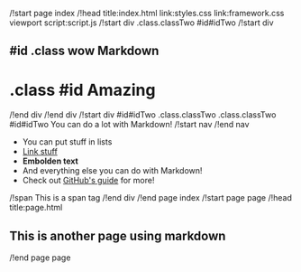 /!start page index
/!head title:index.html link:styles.css link:framework.css viewport script:script.js
/!start div .class.classTwo #id#idTwo
/!start div
## #id .class wow Markdown
# .class #id Amazing
/!end div
/!end div
/!start div #id#idTwo .class.classTwo
.class.classTwo #id#idTwo You can do a lot with Markdown!
/!start nav
/!end nav

- You can put stuff in lists
- [Link stuff](https://google.com)
- **Embolden text**
- And everything else you can do with Markdown!
- Check out [GitHub's guide](https://guides.github.com/features/mastering-markdown/) for more!

/!span This is a span tag
/!end div
/!end page index
/!start page page
/!head title:page.html
## This is another page using markdown
/!end page page
